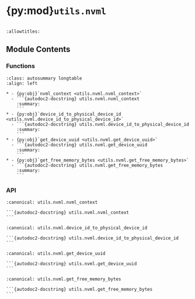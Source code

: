 # {py:mod}`utils.nvml`

```{py:module} utils.nvml
```

```{autodoc2-docstring} utils.nvml
:allowtitles:
```

## Module Contents

### Functions

````{list-table}
:class: autosummary longtable
:align: left

* - {py:obj}`nvml_context <utils.nvml.nvml_context>`
  - ```{autodoc2-docstring} utils.nvml.nvml_context
    :summary:
    ```
* - {py:obj}`device_id_to_physical_device_id <utils.nvml.device_id_to_physical_device_id>`
  - ```{autodoc2-docstring} utils.nvml.device_id_to_physical_device_id
    :summary:
    ```
* - {py:obj}`get_device_uuid <utils.nvml.get_device_uuid>`
  - ```{autodoc2-docstring} utils.nvml.get_device_uuid
    :summary:
    ```
* - {py:obj}`get_free_memory_bytes <utils.nvml.get_free_memory_bytes>`
  - ```{autodoc2-docstring} utils.nvml.get_free_memory_bytes
    :summary:
    ```
````

### API

````{py:function} nvml_context() -> typing.Generator[None, None, None]
:canonical: utils.nvml.nvml_context

```{autodoc2-docstring} utils.nvml.nvml_context
```
````

````{py:function} device_id_to_physical_device_id(device_id: int) -> int
:canonical: utils.nvml.device_id_to_physical_device_id

```{autodoc2-docstring} utils.nvml.device_id_to_physical_device_id
```
````

````{py:function} get_device_uuid(device_idx: int) -> str
:canonical: utils.nvml.get_device_uuid

```{autodoc2-docstring} utils.nvml.get_device_uuid
```
````

````{py:function} get_free_memory_bytes(device_idx: int) -> float
:canonical: utils.nvml.get_free_memory_bytes

```{autodoc2-docstring} utils.nvml.get_free_memory_bytes
```
````
